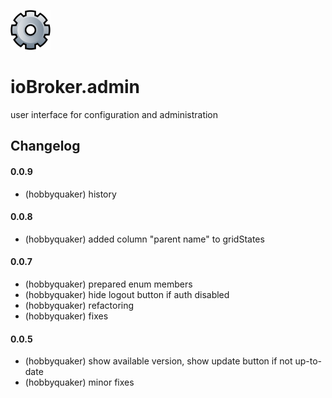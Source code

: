 ![Logo](admin/admin.png)

# ioBroker.admin

user interface for configuration and administration


## Changelog

#### 0.0.9
* (hobbyquaker) history

#### 0.0.8
* (hobbyquaker) added column "parent name" to gridStates

#### 0.0.7
* (hobbyquaker) prepared enum members
* (hobbyquaker) hide logout button if auth disabled
* (hobbyquaker) refactoring
* (hobbyquaker) fixes

#### 0.0.5

* (hobbyquaker) show available version, show update button if not up-to-date
* (hobbyquaker) minor fixes
